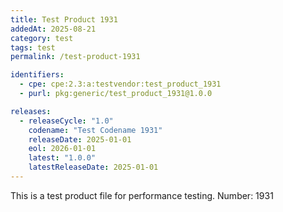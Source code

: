 ```yaml
---
title: Test Product 1931
addedAt: 2025-08-21
category: test
tags: test
permalink: /test-product-1931

identifiers:
  - cpe: cpe:2.3:a:testvendor:test_product_1931
  - purl: pkg:generic/test_product_1931@1.0.0

releases:
  - releaseCycle: "1.0"
    codename: "Test Codename 1931"
    releaseDate: 2025-01-01
    eol: 2026-01-01
    latest: "1.0.0"
    latestReleaseDate: 2025-01-01
---
```


This is a test product file for performance testing. Number: 1931
